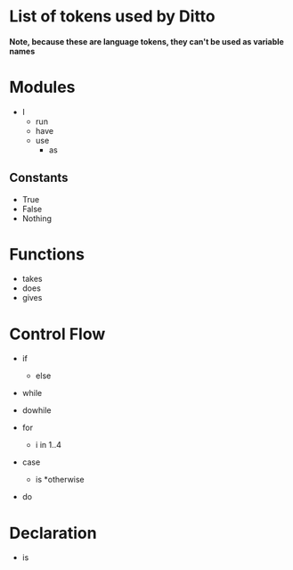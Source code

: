 # List of tokens used by Ditto
#### Note, because these are language tokens, they can't be used as variable names

# Modules
* I
    * run
    * have
    * use
        * as
        
## Constants
* True
* False
* Nothing

# Functions
* takes
* does
* gives

# Control Flow
* if
    * else
* while
* dowhile
* for
    * i in 1..4
* case
    * is
    *otherwise

* do

# Declaration
* is
